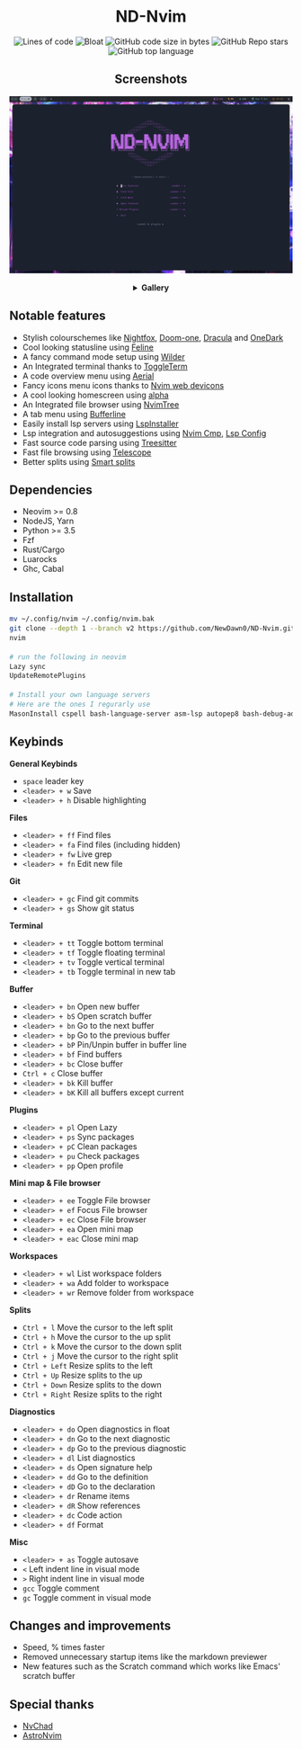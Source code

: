 <h1 align='center'>ND-Nvim</h1>
<div align='center'>

![Lines of code](https://img.shields.io/tokei/lines/github/NewDawn0/ND-Nvim?color=%2381A1C1&label=LINES&logoColor=%2381A1C1&style=for-the-badge)
![Bloat](https://img.shields.io/badge/Bloat-Minimal-c585cf?style=for-the-badge)
![GitHub code size in bytes](https://img.shields.io/github/languages/code-size/NewDawn0/ND-Nvim?color=e1b56a&style=for-the-badge)
![GitHub Repo stars](https://img.shields.io/github/stars/NewDawn0/ND-Nvim?color=74be88&style=for-the-badge)
![GitHub top language](https://img.shields.io/github/languages/top/NewDawn0/ND-Nvim?color=6d92bf&style=for-the-badge)

</div>
<div align='center'>

## Screenshots

![Home](https://raw.githubusercontent.com/NewDawn0/ND-Nvim/main/.github/screenshots/start.png)

<details><summary><b>Gallery</b></summary>
<b>Some of the themes</b>

![Nordfox](https://raw.githubusercontent.com/NewDawn0/ND-Nvim/main/.github/screenshots/col-nordfox.png)
![Carbonfox](https://raw.githubusercontent.com/NewDawn0/ND-Nvim/main/.github/screenshots/col-carbonfox.png)
![Dracula](https://raw.githubusercontent.com/NewDawn0/ND-Nvim/main/.github/screenshots/col-dracula.png)

<b>Misc</b>

![nvimTree](https://raw.githubusercontent.com/NewDawn0/ND-Nvim/main/.github/screenshots/nvimTree%2Baerial.png)
![flTerm](https://raw.githubusercontent.com/NewDawn0/ND-Nvim/main/.github/screenshots/floatTerm.png)
![btmTerm](https://raw.githubusercontent.com/NewDawn0/ND-Nvim/main/.github/screenshots/btmTerm.png)
![telescope](https://raw.githubusercontent.com/NewDawn0/ND-Nvim/main/.github/screenshots/telescope.png)
![vsplit](https://raw.githubusercontent.com/NewDawn0/ND-Nvim/main/.github/screenshots/vsplit.png)
![wilder](https://raw.githubusercontent.com/NewDawn0/ND-Nvim/main/.github/screenshots/wilder.png)

</details>
</div>

## Notable features
- Stylish colourschemes like [Nightfox](https://github.com/EdenEast/nightfox.nvim), [Doom-one](https://github.com/romgrk/doom-one.vim), [Dracula](https://github.com/Mofiqul/dracula.nvim) and [OneDark](https://github.com/navarasu/onedark.nvim)
- Cool looking statusline using [Feline](https://github.com/feline-nvim/feline.nvim)
- A fancy command mode setup using [Wilder](https://github.com/gelguy/wilder.nvim)
- An Integrated terminal thanks to [ToggleTerm](https://github.com/akinsho/toggleterm.nvim)
- A code overview menu using [Aerial](https://github.com/stevearc/aerial.nvim)
- Fancy icons menu icons thanks to [Nvim web devicons](https://github.com/nvim-tree/nvim-web-devicons)
- A cool looking homescreen using [alpha](https://github.com/goolord/alpha-nvim)
- An Integrated file browser using [NvimTree](https://github.com/nvim-tree/nvim-tree.lua)
- A tab menu using [Bufferline](https://github.com/akinsho/bufferline.nvim)
- Easily install lsp servers using [LspInstaller](https://github.com/williamboman/nvim-lsp-installer)
- Lsp integration and autosuggestions using [Nvim Cmp](https://github.com/hrsh7th/nvim-cmp), [Lsp Config](https://github.com/neovim/nvim-lspconfig)
- Fast source code parsing using [Treesitter](https://github.com/nvim-treesitter/nvim-treesitter)
- Fast file browsing using [Telescope](https://github.com/nvim-telescope/telescope.nvim)
- Better splits using [Smart splits](https://github.com/mrjones2014/smart-splits.nvim)

## Dependencies
- Neovim >= 0.8
- NodeJS, Yarn
- Python >= 3.5
- Fzf
- Rust/Cargo
- Luarocks
- Ghc, Cabal

## Installation
```bash
mv ~/.config/nvim ~/.config/nvim.bak
git clone --depth 1 --branch v2 https://github.com/NewDawn0/ND-Nvim.git ~/.config/nvim
nvim

# run the following in neovim
Lazy sync
UpdateRemotePlugins

# Install your own language servers
# Here are the ones I regurarly use
MasonInstall cspell bash-language-server asm-lsp autopep8 bash-debug-adapter clang-format clangd cmake-language-server cmakelang cmakelint codespell cpplint cpptools dockerfile-language-server gitui google-java-format gradle-language-server grammarly-languageserver haskell-language-server html-lsp java-debug-adapter latexindent ltex-ls lua-language-server luacheck luaformatter markdownlint marksman pyright rust-analyzer rustfmt shellcheck shfmt taplo vim-language-server yaml-language-server yamlfmt yamllint
```

## Keybinds
**General Keybinds**
- `space` leader key
- `<leader> + w` Save
- `<leader> + h` Disable highlighting

**Files**
- `<leader> + ff` Find files
- `<leader> + fa` Find files (including hidden)
- `<leader> + fw` Live grep
- `<leader> + fn` Edit new file

**Git**
- `<leader> + gc` Find git commits
- `<leader> + gs` Show git status

**Terminal**
- `<leader> + tt` Toggle bottom terminal
- `<leader> + tf` Toggle floating terminal
- `<leader> + tv` Toggle vertical terminal
- `<leader> + tb` Toggle terminal in new tab

**Buffer**
- `<leader> + bn` Open new buffer
- `<leader> + bS` Open scratch buffer
- `<leader> + bn` Go to the next buffer
- `<leader> + bp` Go to the previous buffer
- `<leader> + bP` Pin/Unpin buffer in buffer line
- `<leader> + bf` Find buffers
- `<leader> + bc` Close buffer
- `Ctrl + c` Close buffer
- `<leader> + bk` Kill buffer
- `<leader> + bK` Kill all buffers except current

**Plugins**
- `<leader> + pl` Open Lazy
- `<leader> + ps` Sync packages
- `<leader> + pC` Clean packages
- `<leader> + pu` Check packages
- `<leader> + pp` Open profile

**Mini map & File browser**
- `<leader> + ee` Toggle File browser
- `<leader> + ef` Focus File browser
- `<leader> + ec` Close File browser
- `<leader> + ea` Open mini map
- `<leader> + eac` Close mini map

**Workspaces**
- `<leader> + wl` List workspace folders
- `<leader> + wa` Add folder to workspace
- `<leader> + wr` Remove folder from workspace

**Splits**
- `Ctrl + l` Move the cursor to the left split
- `Ctrl + h` Move the cursor to the up split
- `Ctrl + k` Move the cursor to the down split
- `Ctrl + j` Move the cursor to the right split
- `Ctrl + Left` Resize splits to the left
- `Ctrl + Up` Resize splits to the up
- `Ctrl + Down` Resize splits to the down
- `Ctrl + Right` Resize splits to the right

**Diagnostics**
- `<leader> + do` Open diagnostics in float
- `<leader> + dn` Go to the next diagnostic
- `<leader> + dp` Go to the previous diagnostic
- `<leader> + dl` List diagnostics
- `<leader> + ds` Open signature help
- `<leader> + dd` Go to the definition
- `<leader> + dD` Go to the declaration
- `<leader> + dr` Rename items
- `<leader> + dR` Show references
- `<leader> + dc` Code action
- `<leader> + df` Format 

**Misc**
- `<leader> + as` Toggle autosave 
- `<` Left indent line in visual mode
- `>` Right indent line in visual mode
- `gcc` Toggle comment
- `gc` Toggle comment in visual mode

## Changes and improvements 
<!-- TODO: Insert percentage -->
- Speed, % times faster
- Removed unnecessary startup items like the markdown previewer
- New features such as the Scratch command which works like Emacs' scratch buffer

## Special thanks
- [NvChad](https://github.com/NvChad/NvChad)
- [AstroNvim](https://github.com/AstroNvim/AstroNvim)
